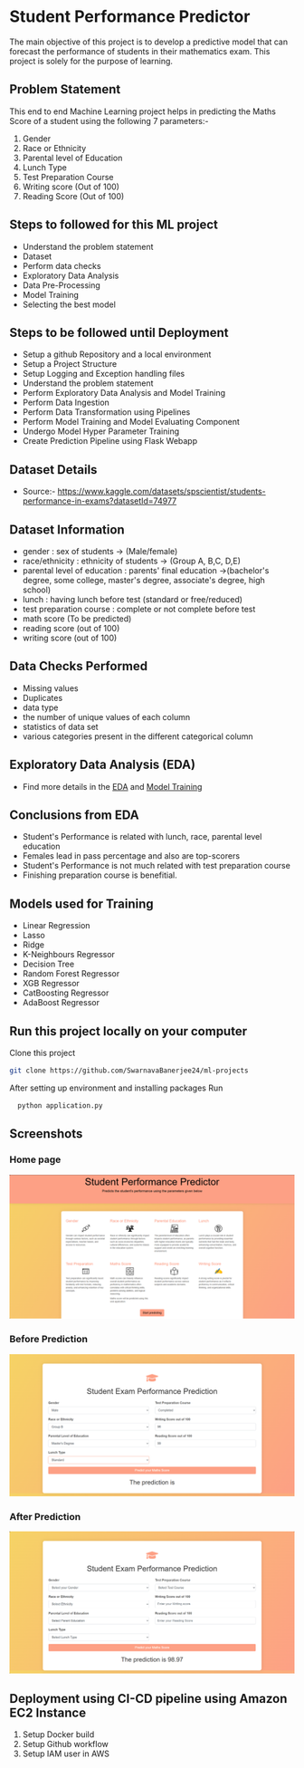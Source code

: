 # Student Performance Predictor
The main objective of this project is to develop a predictive model that can forecast the performance of students in their mathematics exam. This project is solely for the purpose of learning.

## Problem Statement
This end to end Machine Learning project helps in predicting the Maths Score of a student using the following 7 parameters:-

1. Gender
2. Race or Ethnicity
3. Parental level of Education
4. Lunch Type
5. Test Preparation Course
6. Writing score (Out of 100)
7. Reading Score (Out of 100)

## Steps to followed for this ML project
- Understand the problem statement
- Dataset
- Perform data checks
- Exploratory Data Analysis
- Data Pre-Processing
- Model Training
- Selecting the best model

## Steps to be followed until Deployment
- Setup a github Repository and a local environment
- Setup a Project Structure
- Setup Logging and Exception handling files
- Understand the problem statement
- Perform Exploratory Data Analysis and Model Training
- Perform Data Ingestion
- Perform Data Transformation using Pipelines
- Perform Model Training and Model Evaluating Component
- Undergo Model Hyper Parameter Training
- Create Prediction Pipeline using Flask Webapp

## Dataset Details
- Source:- https://www.kaggle.com/datasets/spscientist/students-performance-in-exams?datasetId=74977

## Dataset Information
- gender : sex of students -> (Male/female)
- race/ethnicity : ethnicity of students -> (Group A, B,C, D,E)
- parental level of education : parents' final education ->(bachelor's degree, some college, master's degree, associate's degree, high school)
- lunch : having lunch before test (standard or free/reduced)
- test preparation course : complete or not complete before test
- math score (To be predicted)
- reading score (out of 100)
- writing score (out of 100)

## Data Checks Performed
- Missing values
- Duplicates
- data type
- the number of unique values of each column
- statistics of data set
- various categories present in the different categorical column

## Exploratory Data Analysis (EDA)
- Find more details in the [EDA](notebook/EDA.ipynb) and [Model Training](notebook/Model_Training.ipynb)

## Conclusions from EDA
- Student's Performance is related with lunch, race, parental level education
- Females lead in pass percentage and also are top-scorers
- Student's Performance is not much related with test preparation course
- Finishing preparation course is benefitial.

## Models used for Training
- Linear Regression
- Lasso
- Ridge
- K-Neighbours Regressor
- Decision Tree
- Random Forest Regressor
- XGB Regressor
- CatBoosting Regressor
- AdaBoost Regressor

## Run this project locally on your computer
Clone this project 

```bash
git clone https://github.com/SwarnavaBanerjee24/ml-projects
```

After setting up environment and installing packages Run

```bash
  python application.py
```
## Screenshots
### Home page
![Screenshot 2024-07-06 203324](https://github.com/SwarnavaBanerjee24/ml-projects/blob/main/templates/Screenshot%202024-07-06%20203324.png)

### Before Prediction
![Screenshot 2024-07-06 211422](https://github.com/SwarnavaBanerjee24/ml-projects/blob/main/templates/Screenshot%202024-07-06%20211422.png)

### After Prediction
![Screenshot 2024-07-06 211430](https://github.com/SwarnavaBanerjee24/ml-projects/blob/main/templates/Screenshot%202024-07-06%20211430.png)

## Deployment using CI-CD pipeline using Amazon EC2 Instance
1. Setup Docker build
2. Setup Github workflow
3. Setup IAM user in AWS
